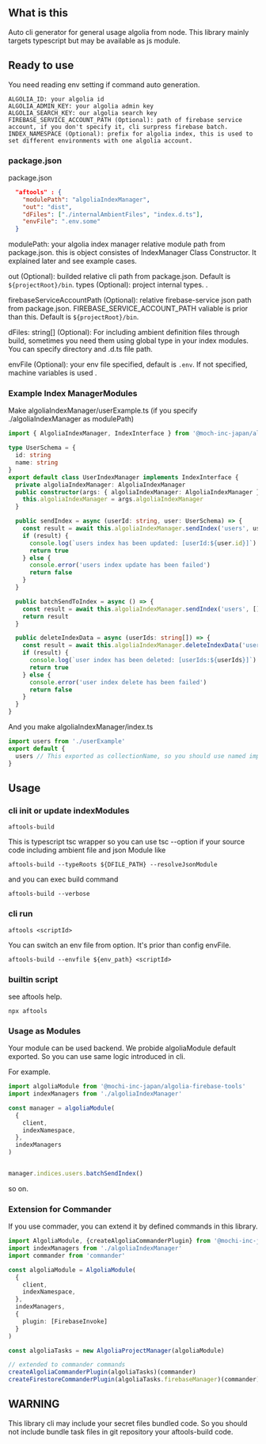 ## What is this

Auto cli generator for general usage algolia from node.
This library mainly targets typescript but may be available as js module.

## Ready to use

You need reading env setting if command auto generation.

```
ALGOLIA_ID: your algolia id
ALGOLIA_ADMIN_KEY: your algolia admin key
ALGOLIA_SEARCH_KEY: our algolia search key
FIREBASE_SERVICE_ACCOUNT_PATH (Optional): path of firebase service account, if you don't specify it, cli surpress firebase batch.
INDEX_NAMESPACE (Optional): prefix for algolia index, this is used to set different environments with one algolia account.
```

### package.json

package.json
```json:package.json
  "aftools" : {
    "modulePath": "algoliaIndexManager",
    "out": "dist",
    "dFiles": ["./internalAmbientFiles", "index.d.ts"],
    "envFile": ".env.some"
  }
```

modulePath: your algolia index manager relative module path from package.json. this is object consistes of IndexManager Class Constructor. It explained later and see example cases.

out (Optional): builded relative cli path from package.json. Default is `${projectRoot}/bin`.
types (Optional): project internal types. .

firebaseServiceAccountPath (Optional):  relative firebase-service json path from package.json. FIREBASE_SERVICE_ACCOUNT_PATH valiable is prior than this. Default is `${projectRoot}/bin`.

dFiles: string[] (Optional): For including ambient definition files through build, sometimes you need them using global type in your index modules. You can specify directory and .d.ts file path.

envFile (Optional): your env file specified, default is `.env`. If not specified, machine variables is used .

### Example Index ManagerModules


Make algoliaIndexManager/userExample.ts (if you specify ./algoliaIndexManager as modulePath)

```ts:algoliaIndexManager/userExample.ts
import { AlgoliaIndexManager, IndexInterface } from '@moch-inc-japan/algolia-firebase-tools'

type UserSchema = {
  id: string
  name: string
}
export default class UserIndexManager implements IndexInterface {
  private algoliaIndexManager: AlgoliaIndexManager
  public constructor(args: { algoliaIndexManager: AlgoliaIndexManager }) {
    this.algoliaIndexManager = args.algoliaIndexManager
  }

  public sendIndex = async (userId: string, user: UserSchema) => {
    const result = await this.algoliaIndexManager.sendIndex('users', user)
    if (result) {
      console.log(`users index has been updated: [userId:${user.id}]`)
      return true
    } else {
      console.error('users index update has been failed')
      return false
    }
  }

  public batchSendToIndex = async () => {
    const result = await this.algoliaIndexManager.sendIndex('users', [])
    return result
  }

  public deleteIndexData = async (userIds: string[]) => {
    const result = await this.algoliaIndexManager.deleteIndexData('users', userIds)
    if (result) {
      console.log(`user index has been deleted: [userIds:${userIds}]`)
      return true
    } else {
      console.error('user index delete has been failed')
      return false
    }
  }
}
```

And you make algoliaIndexManager/index.ts

```ts:algoliaIndexManager/index.ts
import users from './userExample'
export default {
  users // This exported as collectionName, so you should use named import specify to collection id
}
```

## Usage


### cli init or update indexModules

```
aftools-build
```

This is typescript tsc wrapper so you can use tsc --option if your source code including ambient file and json Module like

```shell
aftools-build --typeRoots ${DFILE_PATH} --resolveJsonModule
```

and you can exec build command

```shell
aftools-build --verbose
```

### cli run

```
aftools <scriptId>
```

You can switch an env file from option. It's prior than config envFile.

```shell
aftools-build --envfile ${env_path} <scriptId>
```

### builtin script

see aftools help.

```
npx aftools
```

### Usage as Modules

Your module can be used backend. We probide algoliaModule default exported. So you can use same logic introduced in cli.

For example.

```ts:example.ts
import algoliaModule from '@mochi-inc-japan/algolia-firebase-tools'
import indexManagers from './algoliaIndexManager'

const manager = algoliaModule(
  {
    client,
    indexNamespace,
  },
  indexManagers
)


manager.indices.users.batchSendIndex()

```
so on.

### Extension for Commander

If you use commader, you can extend it by defined commands in this library.

```ts
import AlgoliaModule, {createAlgoliaCommanderPlugin} from '@mochi-inc-japan/algolia-firebase-tools'
import indexManagers from './algoliaIndexManager'
import commander from 'commander'

const algoliaModule = AlgoliaModule(
  {
    client,
    indexNamespace,
  },
  indexManagers,
  {
    plugin: [FirebaseInvoke]
  }
)

const algoliaTasks = new AlgoliaProjectManager(algoliaModule)

// extended to commander commands
createAlgoliaCommanderPlugin(algoliaTasks)(commander)
createFirestoreCommanderPlugin(algoliaTasks.firebaseManager)(commander)// optional if you use firestore
```


## **WARNING**

This library cli may include your secret files bundled code. So you should not include bundle task files in git repository your aftools-build code.
